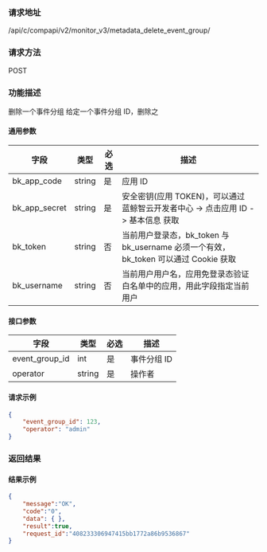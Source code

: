 
### 请求地址

/api/c/compapi/v2/monitor_v3/metadata_delete_event_group/



### 请求方法

POST


### 功能描述

删除一个事件分组
给定一个事件分组 ID，删除之



#### 通用参数

| 字段 | 类型 | 必选 |  描述 |
|-----------|------------|--------|------------|
| bk_app_code  |  string    | 是 | 应用 ID     |
| bk_app_secret|  string    | 是 | 安全密钥(应用 TOKEN)，可以通过 蓝鲸智云开发者中心 -&gt; 点击应用 ID -&gt; 基本信息 获取 |
| bk_token     |  string    | 否 | 当前用户登录态，bk_token 与 bk_username 必须一个有效，bk_token 可以通过 Cookie 获取 |
| bk_username  |  string    | 否 | 当前用户用户名，应用免登录态验证白名单中的应用，用此字段指定当前用户 |

#### 接口参数

| 字段           | 类型   | 必选 | 描述        |
| -------------- | ------ | ---- | ----------- |
| event_group_id  | int | 是   | 事件分组 ID |
| operator  | string | 是   | 操作者 |

#### 请求示例

```json
{
	"event_group_id": 123,
	"operator": "admin"
}
```

### 返回结果

#### 结果示例

```json
{
    "message":"OK",
    "code":"0",
    "data": { },
    "result":true,
    "request_id":"408233306947415bb1772a86b9536867"
}
```